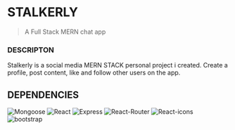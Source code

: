 STALKERLY
===

>A Full Stack MERN chat app

### DESCRIPTON

Stalkerly is a social media MERN STACK personal project i created.
Create a profile, post content, like and follow other users on the app.


## DEPENDENCIES

![Mongoose](https://img.shields.io:/badge/-Mongoose-green)
![React](https://img.shields.io:/badge/-ReactJs-blue)
![Express](https://img.shields.io:/badge/-ExpressJs-yellow)
![React-Router](https://img.shields.io:/badge/-ReactRouterDom-blue)
![React-icons](https://img.shields.io:/badge/-ReactIcons-blue)
![bootstrap](https://img.shields.io:/badge/-Bootstrap-Yellow)